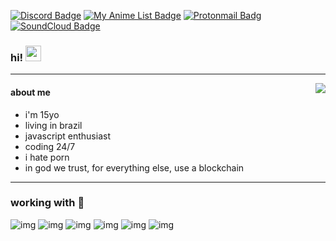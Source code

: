 [![Discord Badge](https://img.shields.io/badge/Discord-7289DA?style=for-the-badge&logo=discord&logoColor=white&color=black)](https://discord.com/users/861669776245915710)
[![My Anime List Badge](https://img.shields.io/badge/Myanimelist-2E51A2?style=for-the-badge&logo=myanimelist&logoColor=white&color=black)](https://myanimelist.net/animelist/swwden)
[![Protonmail Badg](https://img.shields.io/badge/ProtonMail-8B89CC?style=for-the-badge&logo=protonmail&logoColor=white&color=black)](mailto:contatomatt@protonmail.com)
[![SoundCloud Badge](https://img.shields.io/badge/SoundCloud-FF3300?style=for-the-badge&logo=soundcloud&logoColor=white&color=black)](https://soundcloud.com/swwden)

### hi! <img src="https://camo.githubusercontent.com/e8e7b06ecf583bc040eb60e44eb5b8e0ecc5421320a92929ce21522dbc34c891/68747470733a2f2f6d656469612e67697068792e636f6d2f6d656469612f6876524a434c467a6361737252346961377a2f67697068792e676966"  width="25px">
---

<img align="right" src="https://github-readme-stats.vercel.app/api?username=swwden&count_private=true&show_icons=true&theme=dark">


#### about me
* i'm 15yo 
* living in brazil
* javascript enthusiast
* coding 24/7
* i hate porn
* in god we trust, for everything else, use a blockchain

---

### working with 💸

![img](https://img.shields.io/badge/firebase-ffca28?style=for-the-badge&logo=firebase&logoColor=white&color=black)
![img](https://img.shields.io/badge/CSS3-1572B6?style=for-the-badge&logo=css3&logoColor=white&color=black)
![img](https://img.shields.io/badge/HTML5-E34F26?style=for-the-badge&logo=html5&logoColor=white&color=black)
![img](https://img.shields.io/badge/JavaScript-323330?style=for-the-badge&logo=javascript&logoColor=white&color=black)
![img](https://img.shields.io/badge/json-5E5C5C?style=for-the-badge&logo=json&logoColor=white&color=black)
![img](https://img.shields.io/badge/Node.js-339933?style=for-the-badge&logo=nodedotjs&logoColor=white&color=black)
  
  

